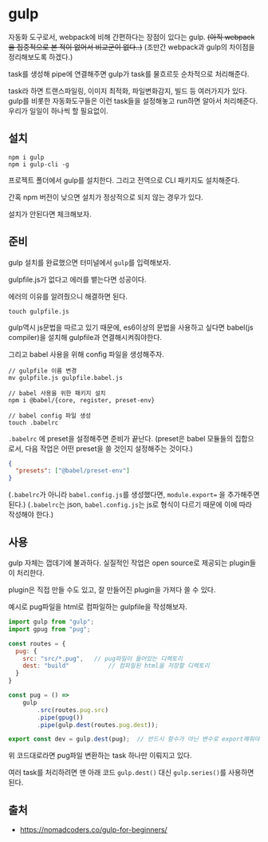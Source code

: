 # gulp

자동화 도구로서, webpack에 비해 간편하다는 장점이 있다는 gulp.
~~(아직 webpack을 집중적으로 본 적이 없어서 비교군이 없다..)~~
(조만간 webpack과 gulp의 차이점을 정리해보도록 하겠다.)

task를 생성해 pipe에 연결해주면 gulp가 task를 물흐르듯 순차적으로 처리해준다.

task라 하면 트랜스파일링, 이미지 최적화, 파일변화감지, 빌드 등 여러가지가 있다.
gulp를 비롯한 자동화도구들은 이런 task들을 설정해놓고 run하면 알아서 처리해준다.
우리가 일일이 하나씩 할 필요없이.



## 설치

```console
npm i gulp
npm i gulp-cli -g
```

프로젝트 폴더에서 gulp를 설치한다. 그리고 전역으로 CLI 패키지도 설치해준다.

간혹 npm 버전이 낮으면 설치가 정상적으로 되지 않는 경우가 있다.

설치가 안된다면 체크해보자.



## 준비

gulp 설치를 완료했으면 터미널에서 `gulp`를 입력해보자.

gulpfile.js가 없다고 에러를 뱉는다면 성공이다.

에러의 이유를 알려줬으니 해결하면 된다.

```console
touch gulpfile.js
```



gulp역시 js문법을 따르고 있기 때문에, es6이상의 문법을 사용하고 싶다면
babel(js compiler)을 설치해 gulpfile과 연결해시켜줘야한다.

그리고 babel 사용을 위해 config 파일을 생성해주자.

```console
// gulpfile 이름 변경
mv gulpfile.js gulpfile.babel.js

// babel 사용을 위한 패키지 설치
npm i @babel/{core, register, preset-env}

// babel config 파일 생성
touch .babelrc
```



`.babelrc` 에 preset을 설정해주면 준비가 끝난다.
(preset은 babel 모듈들의 집합으로서, 다음 작업은 어떤 preset을 쓸 것인지 설정해주는 것이다.)

```json
{
  "presets": ["@babel/preset-env"] 
}
```

(`.babelrc`가 아니라 `babel.config.js`를 생성했다면, `module.export=` 을 추가해주면 된다.)
(`.babelrc`는 json, `babel.config.js`는 js로 형식이 다르기 때문에 이에 따라 작성해야 한다.)



## 사용

gulp 자체는 껍데기에 불과하다. 실질적인 작업은 open source로 제공되는 plugin들이 처리한다.

plugin은 직접 만들 수도 있고, 잘 만들어진 plugin을 가져다 쓸 수 있다.

예시로 pug파일을 html로 컴파일하는 gulpfile을 작성해보자.

```javascript
import gulp from "gulp";
import gpug from "pug";

const routes = {
  pug: {
    src: "src/*.pug",	// pug파일이 들어있는 디렉토리
    dest: "build"			// 컴파일된 html을 저장할 디렉토리
  }
}

const pug = () =>
	gulp
		.src(routes.pug.src)
		.pipe(gpug())
		.pipe(gulp.dest(routes.pug.dest));

export const dev = gulp.dest(pug);	// 반드시 함수가 아닌 변수로 export해줘야한다. 함수면 에러를 던진다..
```



위 코드대로라면 pug파일 변환하는 task 하나만 이뤄지고 있다.

여러 task를 처리하려면 맨 아래 코드 `gulp.dest()` 대신 `gulp.series()`를 사용하면 된다.



## 출처

* https://nomadcoders.co/gulp-for-beginners/

